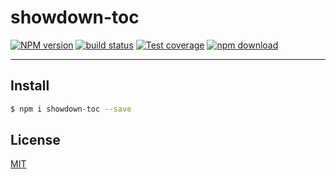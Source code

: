 # showdown-toc

[![NPM version][npm-image]][npm-url] [![build status][travis-image]][travis-url] [![Test coverage][codecov-image]][codecov-url] [![npm download][download-image]][download-url]

[npm-image]: https://img.shields.io/npm/v/showdown-toc.svg?style=flat-square
[npm-url]: https://npmjs.org/package/showdown-toc
[travis-image]: https://img.shields.io/travis/ahungrynoob/showdown-toc.svg?style=flat-square
[travis-url]: https://travis-ci.org/ahungrynoob/showdown-toc
[codecov-image]: https://codecov.io/gh/ahungrynoob/showdown-toc/branch/master/graph/badge.svg
[codecov-url]: https://codecov.io/gh/ahungrynoob/showdown-toc
[download-image]: https://img.shields.io/npm/dm/showdown-toc.svg?style=flat-square
[download-url]: https://npmjs.org/package/showdown-toc

---

## Install

```bash
$ npm i showdown-toc --save
```

## License

[MIT](LICENSE)
